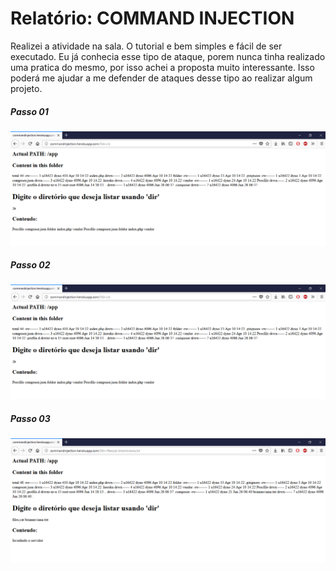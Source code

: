 # Relatório: COMMAND INJECTION

Realizei a atividade na sala. O tutorial e bem simples e fácil de ser executado. Eu já conhecia esse tipo de ataque, porem nunca tinha realizado uma pratica do mesmo, por isso achei a proposta muito interessante. Isso poderá me ajudar a me defender de ataques desse tipo ao realizar algum projeto.

##### Passo 01
<img src="img/passo01.PNG" alt="COMMAND INJECTION">

##### Passo 02
<img src="img/passo01.PNG" alt="COMMAND INJECTION">

##### Passo 03
<img src="img/passo03.PNG"  alt="COMMAND INJECTION">
